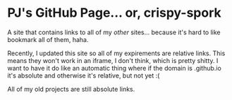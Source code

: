 # PJ's GitHub Page... or, crispy-spork
A site that contains links to all of my *other* sites... because it's hard to like bookmark all of them, haha.

Recently, I updated this site so all of my expirements are relative links. This means they won't work in an iframe, I don't think, which is pretty shitty. I want to have it do like an automatic thing where if the domain is .github.io it's absolute and otherwise it's relative, but not yet :(

All of my old projects are still absolute links.
